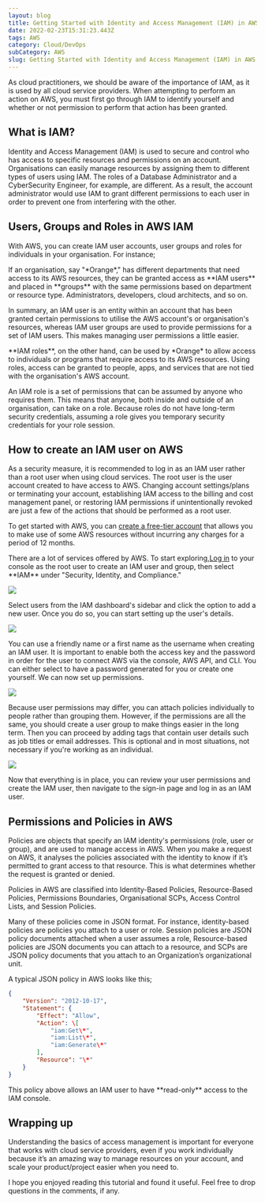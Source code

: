 ```yaml
---
layout: blog
title: Getting Started with Identity and Access Management (IAM) in AWS
date: 2022-02-23T15:31:23.443Z
tags: AWS
category: Cloud/DevOps
subCategory: AWS
slug: Getting Started with Identity and Access Management (IAM) in AWS
---
```

As cloud practitioners, we should be aware of the importance of IAM, as it is used by all cloud service providers. When attempting to perform an action on AWS, you must first go through IAM to identify yourself and whether or not permission to perform that action has been granted.

## What is IAM?

Identity and Access Management (IAM) is used to secure and control who has access to specific resources and permissions on an account. Organisations can easily manage resources by assigning them to different types of users using IAM. The roles of a Database Administrator and a CyberSecurity Engineer, for example, are different. As a result, the account administrator would use IAM to grant different permissions to each user in order to prevent one from interfering with the other.

## Users, Groups and Roles in AWS IAM

With AWS, you can create IAM user accounts, user groups and roles for individuals in your organisation. For instance;

If an organisation, say "\*Orange\*," has different departments that need access to its AWS resources, they can be granted access as \*\*IAM users\*\* and placed in \*\*groups\*\* with the same permissions based on department or resource type. Administrators, developers, cloud architects, and so on. 

In summary, an IAM user is an entity within an account that has been granted certain permissions to utilise the AWS account's or organisation's resources, whereas IAM user groups are used to provide permissions for a set of IAM users. This makes managing user permissions a little easier.

\*\*IAM roles\*\*, on the other hand, can be used by \*Orange\* to allow access to individuals or programs that require access to its AWS resources. Using roles, access can be granted to people, apps, and services that are not tied with the organisation's AWS account.

An IAM role is a set of permissions that can be assumed by anyone who requires them. This means that anyone, both inside and outside of an organisation, can take on a role. Because roles do not have long-term security credentials, assuming a role gives you temporary security credentials for your role session.

## How to create an IAM user on AWS

As a security measure, it is recommended to log in as an IAM user rather than a root user when using cloud services. The root user is the user account created to have access to AWS. Changing account settings/plans or terminating your account, establishing IAM access to the billing and cost management panel, or restoring IAM permissions if unintentionally revoked are just a few of the actions that should be performed as a root user.

To get started with AWS, you can [create a free-tier account](https://aws.amazon.com/free/?trk=ps_a134p000006pkrzAAA&trkCampaign=acq_paid_search_brand&sc_channel=ps&sc_campaign=acquisition_BEN&sc_publisher=Bing&sc_category=core-main&sc_country=BEN&sc_geo=EMEA&sc_outcome=ACQ&sc_detail=%2Baws&sc_content=Brand_Core_aws_bmm&sc_matchtype=p&sc_segment=&sc_medium=ACQ-P|PS-BI|Brand|Desktop|SU|Core-Main|Core|BEN|EN|Text&ef_id=8b466bcd56ca16301ae90a95c1c3d7f9:G:s&s_kwcid=AL!4422!10!71743287147518!71743730462034&all-free-tier.sort-by=item.additionalFields.SortRank&all-free-tier.sort-order=asc&awsf.Free%20Tier%20Types=*all&awsf.Free%20Tier%20Categories=*all) that allows you to make use of some AWS resources without incurring any charges for a period of 12 months.

There are a lot of services offered by AWS. To start exploring,[Log in](https://signin.aws.amazon.com/signin?redirect_uri=https%3A%2F%2Fconsole.aws.amazon.com%2Fconsole%2Fhome%3Ffromtb%3Dtrue%26hashArgs%3D%2523%26isauthcode%3Dtrue%26state%3DhashArgsFromTB_us-east-1_ebf0fab1bbf4def0&client_id=arn%3Aaws%3Asignin%3A%3A%3Aconsole%2Fcanvas&forceMobileApp=0&code_challenge=aNOlpejZzZyWK_phziiMSbsOasDi-zkVdOq7nZ3QaG4&code_challenge_method=SHA-256) to your console as the root user to create an IAM user and group, then select \*\*IAM\*\* under "Security, Identity, and Compliance."

![](/image/screenshot-2021-10-02-at-18.34.23.png)

Select users from the IAM dashboard's sidebar and click the option to add a new user. Once you do so, you can start setting up the user's details.

![](/image/screenshot-2021-10-02-at-18.48.08.png)

You can use a friendly name or a first name as the username when creating an IAM user. It is important to enable both the access key and the password in order for the user to connect AWS via the console, AWS API, and CLI. You can either select to have a password generated for you or create one yourself. We can now set up permissions.

![](/image/screenshot-2021-10-02-at-20.23.04.png)

Because user permissions may differ, you can attach policies individually to people rather than grouping them. However, if the permissions are all the same, you should create a user group to make things easier in the long term. Then you can proceed by adding tags that contain user details such as job titles or email addresses. This is optional and in most situations, not necessary if you're working as an individual.

![](/image/screenshot-2021-10-02-at-20.45.32.png)

Now that everything is in place, you can review your user permissions and create the IAM user, then navigate to the sign-in page and log in as an IAM user.

## Permissions and Policies in AWS

Policies are objects that specify an IAM identity's permissions (role, user or group), and are used to manage access in AWS. When you make a request on AWS, it analyses the policies associated with the identity to know if it’s permitted to grant access to that resource. This is what determines whether the request is granted or denied.

Policies in AWS are classified into Identity-Based Policies, Resource-Based Policies, Permissions Boundaries, Organisational SCPs, Access Control Lists, and Session Policies.

Many of these policies come in JSON format. For instance, identity-based policies are policies you attach to a user or role. Session policies are JSON policy documents attached when a user assumes a role, Resource-based policies are JSON documents you can attach to a resource, and SCPs are JSON policy documents that you attach to an Organization’s organizational unit.

A typical JSON policy in AWS looks like this;

```json
{
    "Version": "2012-10-17",
    "Statement": {
        "Effect": "Allow",
        "Action": \[
            "iam:Get\*",
            "iam:List\*",
            "iam:Generate\*"
        ],
        "Resource": "\*"
    }
}
```

This policy above allows an IAM user to have \*\*read-only\*\* access to the IAM console.

## Wrapping up

Understanding the basics of access management is important for everyone that works with cloud service providers, even if you work individually because it’s an amazing way to manage resources on your account, and scale your product/project easier when you need to.

I hope you enjoyed reading this tutorial and found it useful. Feel free to drop questions in the comments, if any.